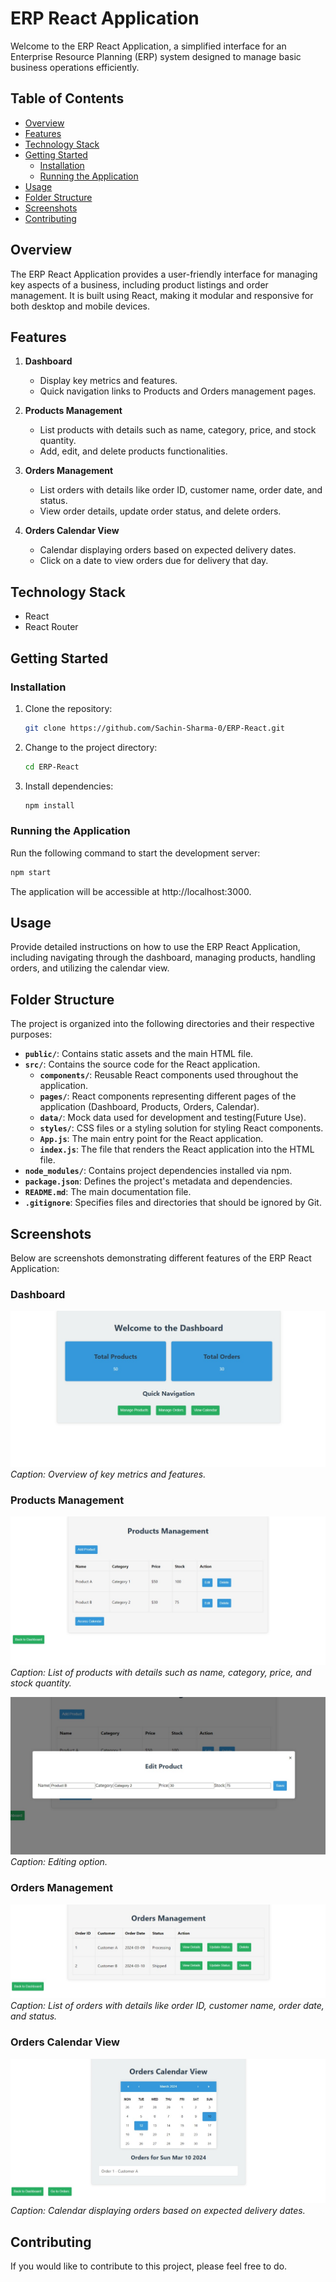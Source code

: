 # ERP React Application

Welcome to the ERP React Application, a simplified interface for an Enterprise Resource Planning (ERP) system designed to manage basic business operations efficiently.

## Table of Contents

- [Overview](#overview)
- [Features](#features)
- [Technology Stack](#technology-stack)
- [Getting Started](#getting-started)
  - [Installation](#installation)
  - [Running the Application](#running-the-application)
- [Usage](#usage)
- [Folder Structure](#folder-structure)
- [Screenshots](#screenshots)
- [Contributing](#contributing)

## Overview

The ERP React Application provides a user-friendly interface for managing key aspects of a business, including product listings and order management. It is built using React, making it modular and responsive for both desktop and mobile devices.

## Features

1. **Dashboard**
   - Display key metrics and features.
   - Quick navigation links to Products and Orders management pages.

2. **Products Management**
   - List products with details such as name, category, price, and stock quantity.
   - Add, edit, and delete products functionalities.

3. **Orders Management**
   - List orders with details like order ID, customer name, order date, and status.
   - View order details, update order status, and delete orders.

4. **Orders Calendar View**
   - Calendar displaying orders based on expected delivery dates.
   - Click on a date to view orders due for delivery that day.

## Technology Stack

- React
- React Router

## Getting Started

### Installation

1. Clone the repository:

   ```bash
   git clone https://github.com/Sachin-Sharma-0/ERP-React.git

2. Change to the project directory:

   ```bash
   cd ERP-React

3. Install dependencies:

   ```bash
   npm install

### Running the Application

Run the following command to start the development server:

```bash
npm start
```

The application will be accessible at http://localhost:3000.

## Usage

Provide detailed instructions on how to use the ERP React Application, including navigating through the dashboard, managing products, handling orders, and utilizing the calendar view.

## Folder Structure

The project is organized into the following directories and their respective purposes:

- **`public/`**: Contains static assets and the main HTML file.
- **`src/`**: Contains the source code for the React application.
  - **`components/`**: Reusable React components used throughout the application.
  - **`pages/`**: React components representing different pages of the application (Dashboard, Products, Orders, Calendar).
  - **`data/`**: Mock data used for development and testing(Future Use).
  - **`styles/`**: CSS files or a styling solution for styling React components.
  - **`App.js`**: The main entry point for the React application.
  - **`index.js`**: The file that renders the React application into the HTML file.
- **`node_modules/`**: Contains project dependencies installed via npm.
- **`package.json`**: Defines the project's metadata and dependencies.
- **`README.md`**: The main documentation file.
- **`.gitignore`**: Specifies files and directories that should be ignored by Git.

## Screenshots

Below are screenshots demonstrating different features of the ERP React Application:

### Dashboard

![Dashboard](/screenshots/Dashboard.jpg)
*Caption: Overview of key metrics and features.*

### Products Management

![Products Management](/screenshots/Product1.jpg)
*Caption: List of products with details such as name, category, price, and stock quantity.*

![Products Management](/screenshots/Product2edit.jpg)
*Caption: Editing option.*

### Orders Management

![Orders Management](/screenshots/Order.jpg)
*Caption: List of orders with details like order ID, customer name, order date, and status.*

### Orders Calendar View

![Calendar View](/screenshots/Calendar.jpg)
*Caption: Calendar displaying orders based on expected delivery dates.*

## Contributing

If you would like to contribute to this project, please feel free to do.
